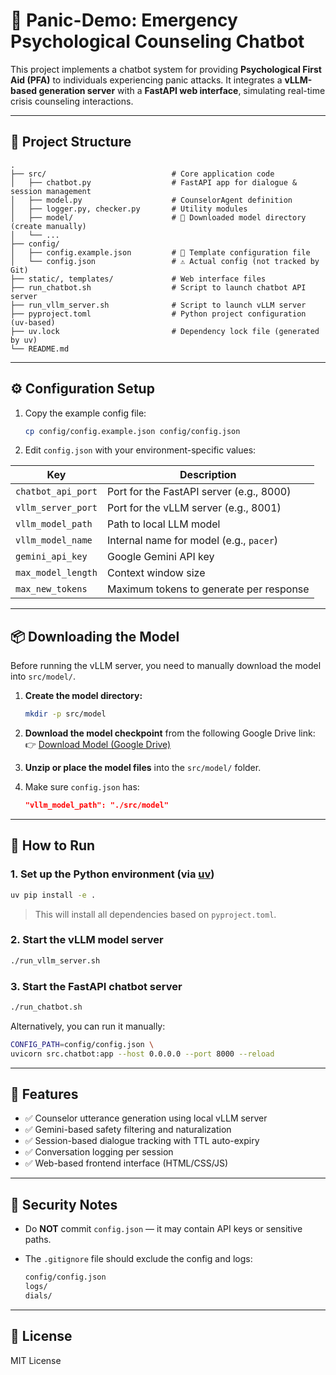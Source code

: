 # 🧀 Panic-Demo: Emergency Psychological Counseling Chatbot

This project implements a chatbot system for providing **Psychological First Aid (PFA)** to individuals experiencing panic attacks. It integrates a **vLLM-based generation server** with a **FastAPI web interface**, simulating real-time crisis counseling interactions.

---

## 📁 Project Structure

```
.
├── src/                            # Core application code
│   ├── chatbot.py                  # FastAPI app for dialogue & session management
│   ├── model.py                    # CounselorAgent definition
│   ├── logger.py, checker.py       # Utility modules
│   ├── model/                      # 🔻 Downloaded model directory (create manually)
│   └── ...
├── config/
│   ├── config.example.json         # 🔑 Template configuration file
│   └── config.json                 # ⚠️ Actual config (not tracked by Git)
├── static/, templates/             # Web interface files
├── run_chatbot.sh                  # Script to launch chatbot API server
├── run_vllm_server.sh              # Script to launch vLLM server
├── pyproject.toml                  # Python project configuration (uv-based)
├── uv.lock                         # Dependency lock file (generated by uv)
└── README.md
```

---

## ⚙️ Configuration Setup

1. Copy the example config file:

   ```bash
   cp config/config.example.json config/config.json
   ```

2. Edit `config.json` with your environment-specific values:

| Key                | Description                              |
| ------------------ | ---------------------------------------- |
| `chatbot_api_port` | Port for the FastAPI server (e.g., 8000) |
| `vllm_server_port` | Port for the vLLM server (e.g., 8001)    |
| `vllm_model_path`  | Path to local LLM model                  |
| `vllm_model_name`  | Internal name for model (e.g., `pacer`)  |
| `gemini_api_key`   | Google Gemini API key                    |
| `max_model_length` | Context window size                      |
| `max_new_tokens`   | Maximum tokens to generate per response  |

---

## 📦 Downloading the Model

Before running the vLLM server, you need to manually download the model into `src/model/`.

1. **Create the model directory:**

   ```bash
   mkdir -p src/model
   ```

2. **Download the model checkpoint** from the following Google Drive link:
   👉 [Download Model (Google Drive)](https://your-google-drive-link.com)

3. **Unzip or place the model files** into the `src/model/` folder.

4. Make sure `config.json` has:

   ```json
   "vllm_model_path": "./src/model"
   ```

---

## 🚀 How to Run

### 1. Set up the Python environment (via [uv](https://github.com/astral-sh/uv))

```bash
uv pip install -e .
```

> This will install all dependencies based on `pyproject.toml`.

### 2. Start the vLLM model server

```bash
./run_vllm_server.sh
```

### 3. Start the FastAPI chatbot server

```bash
./run_chatbot.sh
```

Alternatively, you can run it manually:

```bash
CONFIG_PATH=config/config.json \
uvicorn src.chatbot:app --host 0.0.0.0 --port 8000 --reload
```

---

## 🧪 Features

* ✅ Counselor utterance generation using local vLLM server
* ✅ Gemini-based safety filtering and naturalization
* ✅ Session-based dialogue tracking with TTL auto-expiry
* ✅ Conversation logging per session
* ✅ Web-based frontend interface (HTML/CSS/JS)

---

## 🔐 Security Notes

* Do **NOT** commit `config.json` — it may contain API keys or sensitive paths.
* The `.gitignore` file should exclude the config and logs:

  ```bash
  config/config.json
  logs/
  dials/
  ```

---

## 📄 License

MIT License
